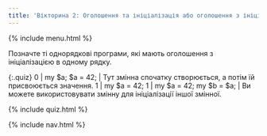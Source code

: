 ```yaml
---
title: 'Вікторина 2: Оголошення та ініціалізація або оголошення з ініціалізацією'
---
```


{% include menu.html %}

Позначте ті однорядкові програми, які мають оголошення з ініціалізацією в одному рядку.

{:.quiz}
0 | my $a; $a = 42; | Тут змінна спочатку створюється, а потім їй присвоюється значення.
1 | my $a = 42;
1 | my $a = 42; my $b = $a; | Ви можете використовувати змінну для ініціалізації іншої змінної.

{% include quiz.html %}

{% include nav.html %}